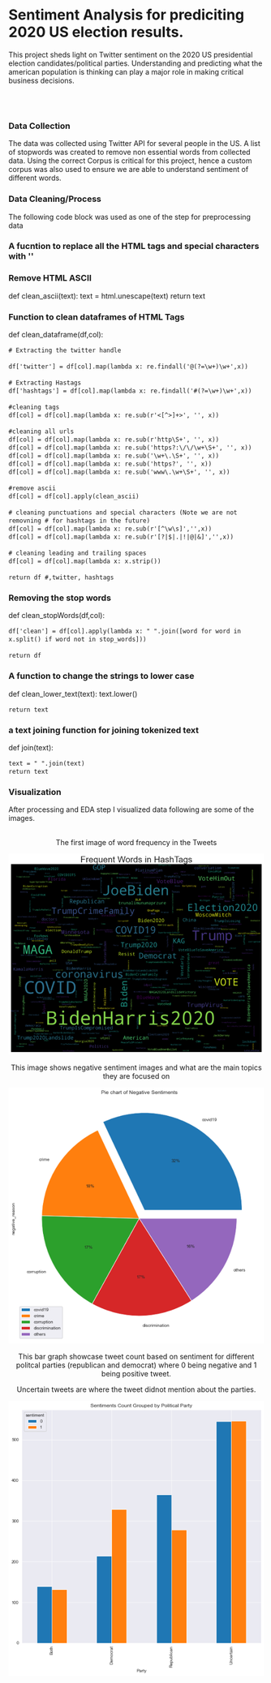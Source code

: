 # Sentiment Analysis for prediciting 2020 US election results.


This project sheds light on Twitter sentiment on the 2020 US presidential election candidates/political parties. 
Understanding and predicting what the american population is thinking can play a major role in making critical business decisions.

<br></br>



### Data Collection

The data was collected using Twitter API for several people in the US. 
A list of stopwords was created to remove non essential words from collected data. 
Using the correct Corpus is critical for this project, hence a custom corpus was also used to ensure we are able to understand sentiment of different words.

### Data Cleaning/Process

The following code block was used as one of the step for preprocessing data


### A fucntion to replace all the HTML tags and special characters with ''


### Remove HTML ASCII

def clean_ascii(text):
    text = html.unescape(text)
    return text

### Function to clean dataframes of HTML Tags

def clean_dataframe(df,col):

    # Extracting the twitter handle
    
    df['twitter'] = df[col].map(lambda x: re.findall('@(?=\w+)\w+',x))
    
    # Extracting Hastags
    df['hashtags'] = df[col].map(lambda x: re.findall('#(?=\w+)\w+',x))
    
    #cleaning tags
    df[col] = df[col].map(lambda x: re.sub(r'<[^>]+>', '', x))
    
    #cleaning all urls
    df[col] = df[col].map(lambda x: re.sub(r'http\S+', '', x))
    df[col] = df[col].map(lambda x: re.sub('https?:\/\/\w+\S+', '', x))
    df[col] = df[col].map(lambda x: re.sub('\w+\.\S+', '', x))
    df[col] = df[col].map(lambda x: re.sub('https?', '', x))
    df[col] = df[col].map(lambda x: re.sub('www\.\w+\S+', '', x))
    
    #remove ascii
    df[col] = df[col].apply(clean_ascii)
       
    # cleaning punctuations and special characters (Note we are not removning # for hashtags in the future)
    df[col] = df[col].map(lambda x: re.sub(r'[^\w\s]','',x))
    df[col] = df[col].map(lambda x: re.sub(r'[?|$|.|!|@|&]','',x))

    # cleaning leading and trailing spaces
    df[col] = df[col].map(lambda x: x.strip())

    return df #,twitter, hashtags



### Removing the stop words
def clean_stopWords(df,col):
    
    df['clean'] = df[col].apply(lambda x: " ".join([word for word in x.split() if word not in stop_words]))
    
    return df
    
    
    
### A function to change the strings to lower case
def clean_lower_text(text):
    text.lower()
    
    return text


### a text joining function for joining tokenized text

def join(text):

    text = " ".join(text)
    return text



### Visualization

After processing and EDA step I visualized data following are some of the images.
 <br></br>

<center>
    The first image of word frequency in the Tweets
    
![](Images/Word_Frequency.png)
    
This image shows negative sentiment images and what are the main topics they are focused on
    
![](Images/Negative_Sentiment_Pie_Chart.png)
    
This bar graph showcase tweet count based on sentiment for different politcal parties (republican and democrat) where 0 being negative and 1 being positive tweet. 
    
Uncertain tweets are where the tweet didnot mention about the parties.
    
![](Images/Sentiment_Count.png)
</center>





